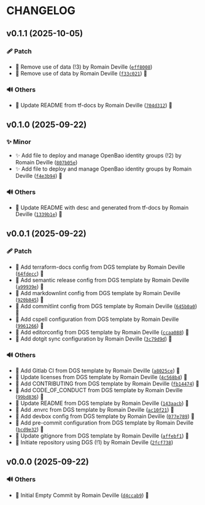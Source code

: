 <!-- markdownlint-disable-file -->
# CHANGELOG

## v0.1.1 (2025-10-05)

### 🩹 Patch

  * 🐛 Remove use of data (!3) by Romain Deville ([`eff8008`](https://framagit.org/rdeville-public/opentofu/openbao-group/-/commit/eff8008fa73e297404cfbaa568b3af4bfe701d24))
  * 🐛 Remove use of data by Romain Deville ([`f33c021`](https://framagit.org/rdeville-public/opentofu/openbao-group/-/commit/f33c0219263dd4dcfa7257439a0ab76b5ecb6c18)) 🔏

### 🔊 Others

  * 📝 Update README from tf-docs by Romain Deville ([`704d312`](https://framagit.org/rdeville-public/opentofu/openbao-group/-/commit/704d312408ce97daca74b56a17053a045c89fb02)) 🔏

## v0.1.0 (2025-09-22)

### ✨ Minor

  * ✨ Add file to deploy and manage OpenBao identity groups (!2) by Romain Deville ([`807b05e`](https://framagit.org/rdeville-public/opentofu/openbao-group/-/commit/807b05effcdf3af2baa5d2af0d48b27ce59048a9))
  * ✨ Add file to deploy and manage OpenBao identity groups by Romain Deville ([`f4e3b94`](https://framagit.org/rdeville-public/opentofu/openbao-group/-/commit/f4e3b94a91de3d6cfa9287188e9341e4216aef55)) 🔏

### 🔊 Others

  * 📝 Update README with desc and generated from tf-docs by Romain Deville ([`1339b1e`](https://framagit.org/rdeville-public/opentofu/openbao-group/-/commit/1339b1e1bc4007d160862276bdab74682d83e15e)) 🔏

## v0.0.1 (2025-09-22)

### 🩹 Patch

  * 🔧 Add terraform-docs config from DGS template by Romain Deville ([`64fdecc`](https://framagit.org/rdeville-public/opentofu/openbao-group/-/commit/64fdecc273d30a7ec4e7b3ada7712c6f7d2638ee)) 🔏
  * 🔧 Add semantic release config from DGS template by Romain Deville ([`a99939e`](https://framagit.org/rdeville-public/opentofu/openbao-group/-/commit/a99939ead898ff8a7574e579d78364a0a38b1521)) 🔏
  * 🔧 Add markdownlint config from DGS template by Romain Deville ([`920b845`](https://framagit.org/rdeville-public/opentofu/openbao-group/-/commit/920b845bbb6910f70773e991be1e174a60990465)) 🔏
  * 🔧 Add commitlint config from DGS template by Romain Deville ([`645b0a0`](https://framagit.org/rdeville-public/opentofu/openbao-group/-/commit/645b0a0736d0192f3d9d3eda6774931065c4cb9d)) 🔏
  * 🔧 Add cspell configuration from DGS template by Romain Deville ([`9961266`](https://framagit.org/rdeville-public/opentofu/openbao-group/-/commit/99612669d929fb6cd688363455ec8f49cd4662fd)) 🔏
  * 🔧 Add editorconfig from DGS template by Romain Deville ([`ccaa088`](https://framagit.org/rdeville-public/opentofu/openbao-group/-/commit/ccaa08861308bf740fe6a27e490e377e45abc037)) 🔏
  * 🔧 Add dotgit sync configuration by Romain Deville ([`3c79d9d`](https://framagit.org/rdeville-public/opentofu/openbao-group/-/commit/3c79d9d8a88e14917124e5dcdedf6857644abbd7)) 🔏

### 🔊 Others

  * 👷 Add Gitlab CI from DGS template by Romain Deville ([`a8025ce`](https://framagit.org/rdeville-public/opentofu/openbao-group/-/commit/a8025ced41c658c0a834a880a88135812defc5ee)) 🔏
  * 📄 Update licenses from DGS template by Romain Deville ([`4c568b4`](https://framagit.org/rdeville-public/opentofu/openbao-group/-/commit/4c568b42e959fae37cc009629a96fc8c7f541d35)) 🔏
  * 📝 Add CONTRIBUTING from DGS template by Romain Deville ([`fb14474`](https://framagit.org/rdeville-public/opentofu/openbao-group/-/commit/fb14474959e668dbf99dea5eea66b68658f56ce2)) 🔏
  * 📝 Add CODE_OF_CONDUCT from DGS template by Romain Deville ([`99bd836`](https://framagit.org/rdeville-public/opentofu/openbao-group/-/commit/99bd8364f251596d690295d28afbfdadc3d53b4b)) 🔏
  * 📝 Update README from DGS template by Romain Deville ([`143aacb`](https://framagit.org/rdeville-public/opentofu/openbao-group/-/commit/143aacbe7116c19c937b6f3e0c58c5d17968e0cf)) 🔏
  * 🔨 Add .envrc from DGS template by Romain Deville ([`ac10f21`](https://framagit.org/rdeville-public/opentofu/openbao-group/-/commit/ac10f21d4fd71488d7287b4739afc8408d041fa5)) 🔏
  * 🔨 Add devbox config from DGS template by Romain Deville ([`077e789`](https://framagit.org/rdeville-public/opentofu/openbao-group/-/commit/077e7899337b3952082d4065e5e7de323edf9122)) 🔏
  * 🔨 Add pre-commit configuration from DGS template by Romain Deville ([`bcd9e32`](https://framagit.org/rdeville-public/opentofu/openbao-group/-/commit/bcd9e324db41f3f68e0d69df5db25887aa5fd64f)) 🔏
  * 🙈 Update gitignore from DGS template by Romain Deville ([`affebf1`](https://framagit.org/rdeville-public/opentofu/openbao-group/-/commit/affebf1e0ef42bb7f375b1e75e77e39bea36fff4)) 🔏
  * 🚀 Initiate repository using DGS (!1) by Romain Deville ([`2fcf738`](https://framagit.org/rdeville-public/opentofu/openbao-group/-/commit/2fcf7381d71fa017a040facff132ea73b626e16d))

## v0.0.0 (2025-09-22)

### 🔊 Others

  * 🎉 Initial Empty Commit by Romain Deville ([`d4ccab9`](https://framagit.org/rdeville-public/opentofu/openbao-group/-/commit/d4ccab9c52c25a9abc0b55fdc225cef67a858d62)) 🔏
